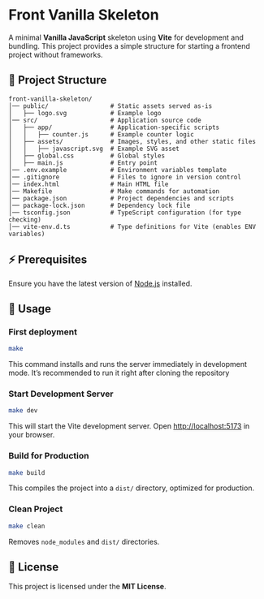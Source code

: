 # Front Vanilla Skeleton

A minimal **Vanilla JavaScript** skeleton using **Vite** for development and bundling. This project provides a simple structure for starting a frontend project without frameworks.

## 📂 Project Structure

```
front-vanilla-skeleton/
│── public/                 # Static assets served as-is
│   ├── logo.svg            # Example logo
│── src/                    # Application source code
│   ├── app/                # Application-specific scripts
│   │   ├── counter.js      # Example counter logic
│   ├── assets/             # Images, styles, and other static files
│   │   ├── javascript.svg  # Example SVG asset
│   ├── global.css          # Global styles
│   ├── main.js             # Entry point
│── .env.example            # Environment variables template
│── .gitignore              # Files to ignore in version control
│── index.html              # Main HTML file
│── Makefile                # Make commands for automation
│── package.json            # Project dependencies and scripts
│── package-lock.json       # Dependency lock file
│── tsconfig.json           # TypeScript configuration (for type checking)
│── vite-env.d.ts           # Type definitions for Vite (enables ENV variables)
```

## ⚡ Prerequisites

Ensure you have the latest version of [Node.js](https://nodejs.org) installed.

## 🚀 Usage

### First deployment
```sh
make
```
This command installs and runs the server immediately in development mode. It’s recommended to run it right after cloning the repository

### Start Development Server
```sh
make dev
```
This will start the Vite development server. Open [http://localhost:5173](http://localhost:5173) in your browser.

### Build for Production
```sh
make build
```
This compiles the project into a `dist/` directory, optimized for production.

### Clean Project
```sh
make clean
```
Removes `node_modules` and `dist/` directories.

## 📜 License

This project is licensed under the **MIT License**.

